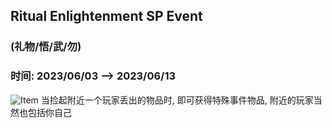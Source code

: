 ## Ritual Enlightenment SP Event
### (礼物/悟/武/勿)
### 时间: 2023/06/03 --> 2023/06/13
![Item](https://s1.ax1x.com/2023/06/13/pCeqsUO.png)
当捡起附近一个玩家丢出的物品时, 即可获得特殊事件物品, 附近的玩家当然也包括你自己  
